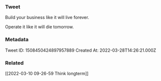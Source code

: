 ### Tweet
Build your business like it will live forever. 

Operate it like it will die tomorrow.

### Metadata
Tweet ID: 1508450424897957889
Created At: 2022-03-28T14:26:21.000Z

### Related
[[2022-03-10 09-26-59 Think longterm]]

